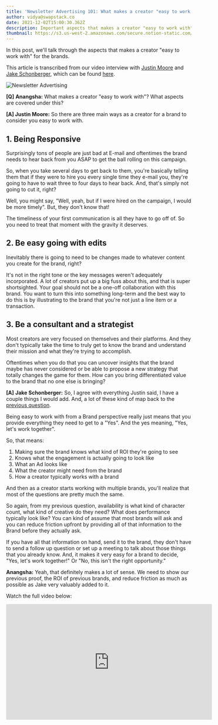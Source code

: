 ```yaml
---
title: 'Newsletter Advertising 101: What makes a creator "easy to work with"?'
author: vidya@swapstack.co
date: 2021-12-02T15:00:30.362Z
description: Important aspects that makes a creator "easy to work with" for the brands.
thumbnail: https://s3.us-west-2.amazonaws.com/secure.notion-static.com/e817ff6b-cdc9-4c6b-9593-fbbd47cedf15/Newsletter_Advertising_101_%281%29.jpg?X-Amz-Algorithm=AWS4-HMAC-SHA256&X-Amz-Content-Sha256=UNSIGNED-PAYLOAD&X-Amz-Credential=AKIAT73L2G45EIPT3X45%2F20211202%2Fus-west-2%2Fs3%2Faws4_request&X-Amz-Date=20211202T150006Z&X-Amz-Expires=86400&X-Amz-Signature=365b1897447c963ef4a7beed30dba14a90ca61d96b7d2d0610075946941cac74&X-Amz-SignedHeaders=host&response-content-disposition=filename%20%3D%22Newsletter%2520Advertising%2520101%2520%281%29.jpg%22&x-id=GetObject
---
```

In this post, we'll talk through the aspects that makes a creator "easy to work with" for the brands.

This article is transcribed from our video interview with [Justin Moore](https://www.youtube.com/c/CreatorWizard) and [Jake Schonberger](https://www.linkedin.com/in/jakeschonberger/), which can be found [here](https://www.youtube.com/watch?v=0L9nYwercfg).

![Newsletter Advertising](newsletter-advertising-101.jpg "Important aspects that makes a creator \\\\\"easy to work with\\\\\".")

**\[Q]** **Anangsha:** What makes a creator "easy to work with"? What aspects are covered under this?

**\[A] Justin Moore:** So there are three main ways as a creator for a brand to consider you easy to work with.

## 1. Being Responsive

Surprisingly tons of people are just bad at E-mail and oftentimes the brand needs to hear back from you ASAP to get the ball rolling on this campaign.

So, when you take several days to get back to them, you're basically telling them that if they were to hire you every single time they e-mail you, they're going to have to wait three to four days to hear back. And, that's simply not going to cut it, right?

Well, you might say, "Well, yeah, but if I were hired on the campaign, I would be more timely". But, they don't know that!

The timeliness of your first communication is all they have to go off of. So you need to treat that moment with the gravity it deserves.

## 2. Be easy going with edits

Inevitably there is going to need to be changes made to whatever content you create for the brand, right?

It's not in the right tone or the key messages weren't adequately incorporated. A lot of creators put up a big fuss about this, and that is super shortsighted. Your goal should not be a one-off collaboration with this brand. You want to turn this into something long-term and the best way to do this is by illustrating to the brand that you're not just a line item or a transaction.

## 3. Be a consultant and a strategist

Most creators are very focused on themselves and their platforms. And they don't typically take the time to truly get to know the brand and understand their mission and what they're trying to accomplish.

Oftentimes when you do that you can uncover insights that the brand maybe has never considered or be able to propose a new strategy that totally changes the game for them. How can you bring differentiated value to the brand that no one else is bringing?

**\[A]** **Jake Schonberger:** So, I agree with everything Justin said, I have a couple things I would add. And, a lot of these kind of map back to the [previous question](https://swapstack.co/newsletter-advertising-101-elements-of-a-clever-pitch-to-a-brand/).

Being easy to work with from a Brand perspective really just means that you provide everything they need to get to a "Yes". And the yes meaning, "Yes, let's work together".

So, that means:

1. Making sure the brand knows what kind of ROI they're going to see
2. Knows what the engagement is actually going to look like
3. What an Ad looks like
4. What the creator might need from the brand
5. How a creator typically works with a brand

And then as a creator starts working with multiple brands, you'll realize that most of the questions are pretty much the same.

So again, from my previous question, availability is what kind of character count, what kind of creative do they need? What does performance typically look like? You can kind of assume that most brands will ask and you can reduce friction upfront by providing all of that information to the Brand before they actually ask.

If you have all that information on hand, send it to the brand, they don't have to send a follow up question or set up a meeting to talk about those things that you already know. And, it makes it very easy for a brand to decide, "Yes, let's work together!" Or "No, this isn't the right opportunity."

**Anangsha:** Yeah, that definitely makes a lot of sense. We need to show our previous proof, the ROI of previous brands, and reduce friction as much as possible as Jake very valuably added to it.

Watch the full video below:

<iframe width="560" height="315" src="https://www.youtube.com/embed/0L9nYwercfg" title="YouTube video player" frameborder="0" allow="accelerometer; autoplay; clipboard-write; encrypted-media; gyroscope; picture-in-picture" allowfullscreen></iframe>